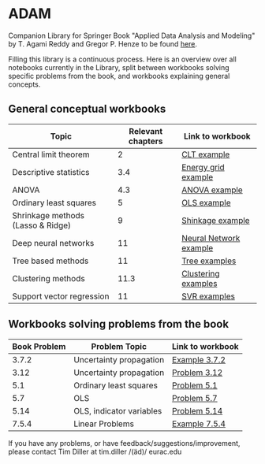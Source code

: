 # ADAM
Companion Library for Springer Book "Applied Data Analysis and Modeling" by T. Agami Reddy and Gregor P. Henze
to be found [here](https://link.springer.com/book/10.1007/978-3-031-34869-3).

Filling this library is a continuous process. Here is an overview over all notebooks currently in the
Library, split between workbooks solving specific problems from the book, and workbooks explaining 
general concepts.


## General conceptual workbooks


| Topic                             | Relevant chapters | Link to workbook                                                                                                            |
|-----------------------------------|-------------------|-----------------------------------------------------------------------------------------------------------------------------|
| Central limit theorem             | 2                 | [CLT example](02_Probability_Concepts_and_Probability_Distributions/Central_Limit_Theorem.ipynb)                            |
| Descriptive statistics            | 3.4               | [Energy grid example](03_Data_Collection_and_Preliminary_Analysis/README_ADAM_03.md)                                        |
| ANOVA                             | 4.3               | [ANOVA example](04_Making_Statistical_Inferences_from_Samples/ANOVA_example.ipynb)                                          |
| Ordinary least squares            | 5                 | [OLS example](09_Parametric_and_Non-Parametric_Regression_Methods/Ordinary_least_Squares_Lasso_Ridge_regression.ipynb)      |
| Shrinkage methods (Lasso & Ridge) | 9                 | [Shinkage example](09_Parametric_and_Non-Parametric_Regression_Methods/Ordinary_least_Squares_Lasso_Ridge_regression.ipynb) |
| Deep neural networks              | 11                | [Neural Network example](11_Statistical_Learning_Through_Data_Analytics/Neural_Networks.ipynb)                              |
| Tree based methods                | 11                | [Tree examples](11_Statistical_Learning_Through_Data_Analytics/Tree_based_methods.ipynb)                                    |
| Clustering methods                | 11.3              | [Clustering examples](11_Statistical_Learning_Through_Data_Analytics/Clustering_Methods.ipynb)                              |
| Support vector regression         | 11                | [SVR examples](11_Statistical_Learning_Through_Data_Analytics/Support_vector_Regression.ipynb)                              |


## Workbooks solving problems from the book


| Book Problem | Problem Topic           | Link to workbook                                                                     |
|--------------|-------------------------|--------------------------------------------------------------------------------------|
| 3.7.2        | Uncertainty propagation | [Example 3.7.2](03_Data_Collection_and_Preliminary_Analysis/Example_ADAM_372.ipynb)  |
| 3.12         | Uncertainty propagation | [Problem 3.12](03_Data_Collection_and_Preliminary_Analysis/Problem_3_12.ipynb)                                                                     |
| 5.1          | Ordinary least squares  | [Problem 5.1](05_Linear_Regression_Analysis_Using_Least_Squares/Problem_5_1.ipynb)   |
| 5.7          | OLS                     | [Problem 5.7](05_Linear_Regression_Analysis_Using_Least_Squares/Problem_5_7.ipynb)   |
| 5.14         | OLS, indicator variables | [Problem 5.14](05_Linear_Regression_Analysis_Using_Least_Squares/Problem_5_14.ipynb) |
| 7.5.4        | Linear Problems         | [Example 7.5.4](07_Optimization_Methods/Example_7_5_4.ipynb)                         |


If you have any problems, or have feedback/suggestions/improvement, please contact Tim Diller at 
tim.diller /(äd)/ eurac.edu
